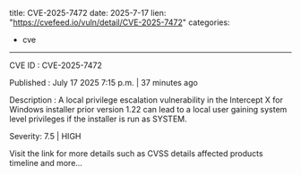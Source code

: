  
title: CVE-2025-7472
date: 2025-7-17
lien: "https://cvefeed.io/vuln/detail/CVE-2025-7472"
categories:
  - cve
---

CVE ID : CVE-2025-7472

Published :  July 17
2025
7:15 p.m. | 37 minutes ago

Description : A local privilege escalation vulnerability in the Intercept X for Windows installer prior version 1.22 can lead to a local user gaining system level privileges
if the installer is run as SYSTEM.

Severity: 7.5 | HIGH

Visit the link for more details
such as CVSS details
affected products
timeline
and more...
